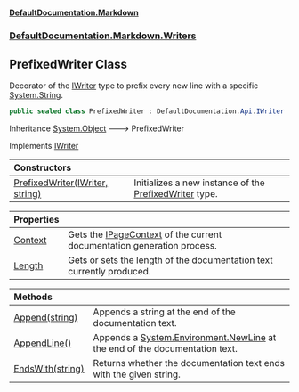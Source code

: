 #### [DefaultDocumentation\.Markdown](../../../../index.md 'index')
### [DefaultDocumentation\.Markdown\.Writers](../../../../index.md#DefaultDocumentation.Markdown.Writers 'DefaultDocumentation\.Markdown\.Writers')

## PrefixedWriter Class

Decorator of the [IWriter](https://github.com/Doraku/DefaultDocumentation/blob/master/documentation/api/DefaultDocumentation/Api/IWriter/index.md 'DefaultDocumentation\.Api\.IWriter') type to prefix every new line with a specific [System\.String](https://docs.microsoft.com/en-us/dotnet/api/System.String 'System\.String')\.

```csharp
public sealed class PrefixedWriter : DefaultDocumentation.Api.IWriter
```

Inheritance [System\.Object](https://docs.microsoft.com/en-us/dotnet/api/System.Object 'System\.Object') &#129106; PrefixedWriter

Implements [IWriter](https://github.com/Doraku/DefaultDocumentation/blob/master/documentation/api/DefaultDocumentation/Api/IWriter/index.md 'DefaultDocumentation\.Api\.IWriter')

| Constructors | |
| :--- | :--- |
| [PrefixedWriter\(IWriter, string\)](PrefixedWriter(IWriter,string).md 'DefaultDocumentation\.Markdown\.Writers\.PrefixedWriter\.PrefixedWriter\(DefaultDocumentation\.Api\.IWriter, string\)') | Initializes a new instance of the [PrefixedWriter](index.md 'DefaultDocumentation\.Markdown\.Writers\.PrefixedWriter') type\. |

| Properties | |
| :--- | :--- |
| [Context](Context.md 'DefaultDocumentation\.Markdown\.Writers\.PrefixedWriter\.Context') | Gets the [IPageContext](https://github.com/Doraku/DefaultDocumentation/blob/master/documentation/api/DefaultDocumentation/IPageContext/index.md 'DefaultDocumentation\.IPageContext') of the current documentation generation process\. |
| [Length](Length.md 'DefaultDocumentation\.Markdown\.Writers\.PrefixedWriter\.Length') | Gets or sets the length of the documentation text currently produced\. |

| Methods | |
| :--- | :--- |
| [Append\(string\)](Append(string).md 'DefaultDocumentation\.Markdown\.Writers\.PrefixedWriter\.Append\(string\)') | Appends a string at the end of the documentation text\. |
| [AppendLine\(\)](AppendLine().md 'DefaultDocumentation\.Markdown\.Writers\.PrefixedWriter\.AppendLine\(\)') | Appends a [System\.Environment\.NewLine](https://docs.microsoft.com/en-us/dotnet/api/System.Environment.NewLine 'System\.Environment\.NewLine') at the end of the documentation text\. |
| [EndsWith\(string\)](EndsWith(string).md 'DefaultDocumentation\.Markdown\.Writers\.PrefixedWriter\.EndsWith\(string\)') | Returns whether the documentation text ends with the given string\. |
